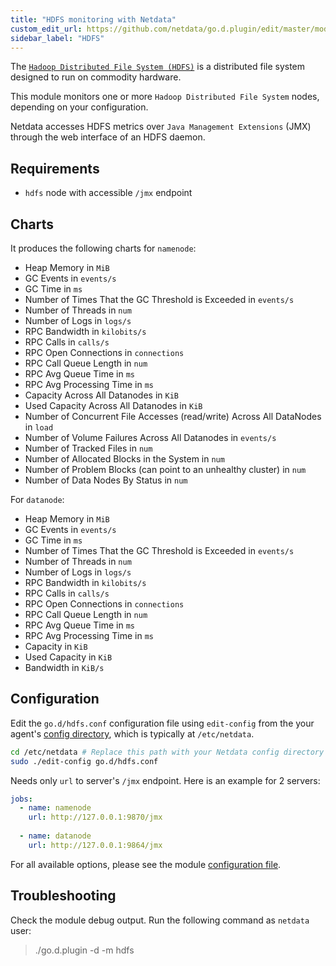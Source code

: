 ```yaml
---
title: "HDFS monitoring with Netdata"
custom_edit_url: https://github.com/netdata/go.d.plugin/edit/master/modules/hdfs/README.md
sidebar_label: "HDFS"
---
```




The [`Hadoop Distributed File System (HDFS)`](https://hadoop.apache.org/docs/r1.2.1/hdfs_design.html) is a distributed file system designed to run on commodity hardware.

This module monitors one or more `Hadoop Distributed File System` nodes, depending on your configuration.

Netdata accesses HDFS metrics over `Java Management Extensions` (JMX) through the web interface of an HDFS daemon.

## Requirements

-   `hdfs` node with accessible `/jmx` endpoint

## Charts

It produces the following charts for `namenode`:

-   Heap Memory in `MiB`
-   GC Events in `events/s`
-   GC Time in `ms`
-   Number of Times That the GC Threshold is Exceeded in `events/s`
-   Number of Threads in `num`
-   Number of Logs in `logs/s`
-   RPC Bandwidth in `kilobits/s`
-   RPC Calls in `calls/s`
-   RPC Open Connections in `connections`
-   RPC Call Queue Length in `num`
-   RPC Avg Queue Time in `ms`
-   RPC Avg Processing Time in `ms`
-   Capacity Across All Datanodes in `KiB`
-   Used Capacity Across All Datanodes in `KiB`
-   Number of Concurrent File Accesses (read/write) Across All DataNodes in `load`
-   Number of Volume Failures Across All Datanodes in `events/s`
-   Number of Tracked Files in `num`
-   Number of Allocated Blocks in the System in `num`
-   Number of Problem Blocks (can point to an unhealthy cluster) in `num`
-   Number of Data Nodes By Status in `num`
  
For `datanode`:

-   Heap Memory in `MiB`
-   GC Events in `events/s`
-   GC Time in `ms`
-   Number of Times That the GC Threshold is Exceeded in `events/s`
-   Number of Threads in `num`
-   Number of Logs in `logs/s`
-   RPC Bandwidth in `kilobits/s`
-   RPC Calls in `calls/s`
-   RPC Open Connections in `connections`
-   RPC Call Queue Length in `num`
-   RPC Avg Queue Time in `ms`
-   RPC Avg Processing Time in `ms`
-   Capacity in `KiB`
-   Used Capacity in `KiB`
-   Bandwidth in `KiB/s`

## Configuration

Edit the `go.d/hdfs.conf` configuration file using `edit-config` from the your agent's [config
directory](/guides/step-by-step/docs/step-by-step/step-04#find-your-netdataconf-file), which is typically at `/etc/netdata`.

```bash
cd /etc/netdata # Replace this path with your Netdata config directory
sudo ./edit-config go.d/hdfs.conf
```

Needs only `url` to server's `/jmx` endpoint. Here is an example for 2 servers:

```yaml
jobs:
  - name: namenode
    url: http://127.0.0.1:9870/jmx
      
  - name: datanode
    url: http://127.0.0.1:9864/jmx
```

For all available options, please see the module [configuration file](https://github.com/netdata/go.d.plugin/blob/master/config/go.d/hdfs.conf).

## Troubleshooting

Check the module debug output. Run the following command as `netdata` user:

> ./go.d.plugin -d -m hdfs

